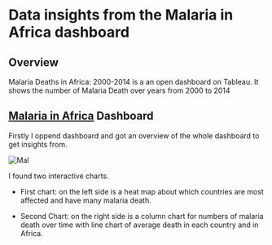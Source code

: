 # Data insights from the Malaria in Africa dashboard

## Overview
Malaria Deaths in Africa: 2000-2014 is a an open dashboard on Tableau.
It shows the number of Malaria Death over years from 2000 to 2014
## [Malaria in Africa](https://public.tableau.com/views/MakeoverMonday34Malaria_0/MalariainAfrica?:embed=y&:showVizHome=no&:display_count=y&:display_static_image=y&:bootstrapWhenNotified=true#2) Dashboard
Firstly I oppend dashboard and got an overview of the whole dashboard to get insights from.

![Mal](https://user-images.githubusercontent.com/58610546/158115589-45a56485-98e6-40cb-9c46-c478e4678ca4.PNG)

I found two interactive charts.
- First chart: on the left side
is a heat map about which countries are most affected and have many malaria death.

- Second Chart: on the right side
is a column chart for numbers of malaria death over time with line chart of average death in each country and in Africa.
